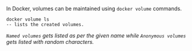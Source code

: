 
In Docker, volumes can be maintained using `docker volume` commands.

```
docker volume ls
-- lists the created volumes.
```

<em>`Named volumes` gets listed as per the given name while `Anonymous volumes` gets listed with random characters.</em>

